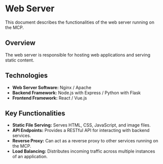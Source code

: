 # Web Server

This document describes the functionalities of the web server running on the MCP.

## Overview

The web server is responsible for hosting web applications and serving static content.

## Technologies

- **Web Server Software:** Nginx / Apache
- **Backend Framework:** Node.js with Express / Python with Flask
- **Frontend Framework:** React / Vue.js

## Key Functionalities

- **Static File Serving:** Serves HTML, CSS, JavaScript, and image files.
- **API Endpoints:** Provides a RESTful API for interacting with backend services.
- **Reverse Proxy:** Can act as a reverse proxy to other services running on the MCP.
- **Load Balancing:** Distributes incoming traffic across multiple instances of an application.
